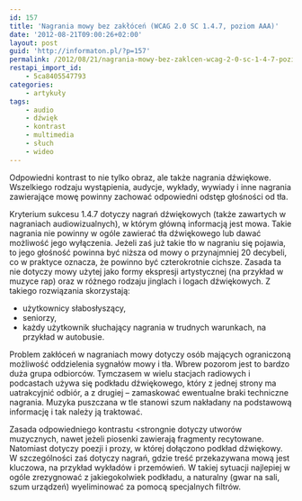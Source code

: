 ```yaml
---
id: 157
title: 'Nagrania mowy bez zakłóceń (WCAG 2.0 SC 1.4.7, poziom AAA)'
date: '2012-08-21T09:00:26+02:00'
layout: post
guid: 'http://informaton.pl/?p=157'
permalink: /2012/08/21/nagrania-mowy-bez-zaklcen-wcag-2-0-sc-1-4-7-poziom-aaa/
restapi_import_id:
    - 5ca8405547793
categories:
    - artykuły
tags:
    - audio
    - dźwięk
    - kontrast
    - multimedia
    - słuch
    - wideo
---
```


Odpowiedni kontrast to nie tylko obraz, ale także nagrania dźwiękowe. Wszelkiego rodzaju wystąpienia, audycje, wykłady, wywiady i inne nagrania zawierające mowę powinny zachować odpowiedni odstęp głośności od tła.

Kryterium sukcesu 1.4.7 dotyczy nagrań dźwiękowych (także zawartych w nagraniach audiowizualnych), w którym główną informacją jest mowa. Takie nagrania nie powinny w ogóle zawierać tła dźwiękowego lub dawać możliwość jego wyłączenia. Jeżeli zaś już takie tło w nagraniu się pojawia, to jego głośność powinna być niższa od mowy o przynajmniej 20 decybeli, co w praktyce oznacza, że powinno być czterokrotnie cichsze. Zasada ta nie dotyczy mowy użytej jako formy ekspresji artystycznej (na przykład w muzyce rap) oraz w różnego rodzaju jinglach i logach dźwiękowych. Z takiego rozwiązania skorzystają:

- użytkownicy słabosłyszący,
- seniorzy,
- każdy użytkownik słuchający nagrania w trudnych warunkach, na przykład w autobusie.

Problem zakłóceń w nagraniach mowy dotyczy osób mających ograniczoną możliwość oddzielenia sygnałów mowy i tła. Wbrew pozorom jest to bardzo duża grupa odbiorców. Tymczasem w wielu stacjach radiowych i podcastach używa się podkładu dźwiękowego, który z jednej strony ma uatrakcyjnić odbiór, a z drugiej – zamaskować ewentualne braki techniczne nagrania. Muzyka puszczana w tle stanowi szum nakładany na podstawową informację i tak należy ją traktować.

Zasada odpowiedniego kontrastu &lt;strongnie dotyczy utworów muzycznych, nawet jeżeli piosenki zawierają fragmenty recytowane. Natomiast dotyczy poezji i prozy, w której dołączono podkład dźwiękowy. W szczególności zaś dotyczy nagrań, gdzie treść przekazywana mową jest kluczowa, na przykład wykładów i przemówień. W takiej sytuacji najlepiej w ogóle zrezygnować z jakiegokolwiek podkładu, a naturalny (gwar na sali, szum urządzeń) wyeliminować za pomocą specjalnych filtrów.